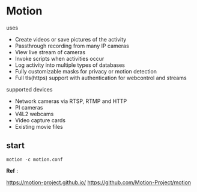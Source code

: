 # Motion 

uses
- Create videos or save pictures of the activity
- Passthrough recording from many IP cameras
- View live stream of cameras
- Invoke scripts when activities occur
- Log activity into multiple types of databases
- Fully customizable masks for privacy or motion detection
- Full tls(https) support with authentication for webcontrol and streams

supported devices
- Network cameras via RTSP, RTMP and HTTP
- PI cameras
- V4L2 webcams
- Video capture cards
- Existing movie files


## start 

```
motion -c motion.conf
```


**Ref** :

https://motion-project.github.io/
https://github.com/Motion-Project/motion